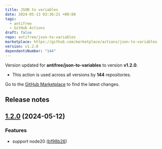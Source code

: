 ```yaml
---
title: JSON to variables
date: 2024-05-13 03:36:21 +00:00
tags:
  - antifree
  - GitHub Actions
draft: false
repo: antifree/json-to-variables
marketplace: https://github.com/marketplace/actions/json-to-variables
version: v1.2.0
dependentsNumber: "144"
---
```



Version updated for **antifree/json-to-variables** to version **v1.2.0**.
- This action is used across all versions by **144** repositories.

Go to the [GitHub Marketplace](https://github.com/marketplace/actions/json-to-variables) to find the latest changes.

## Release notes

## [1.2.0](https://github.com/antifree/json-to-variables/compare/v1.1.2...v1.2.0) (2024-05-12)


### Features

* support node20 ([bf98b26](https://github.com/antifree/json-to-variables/commit/bf98b26d674005363839b0a35bee874a104ce72d))
